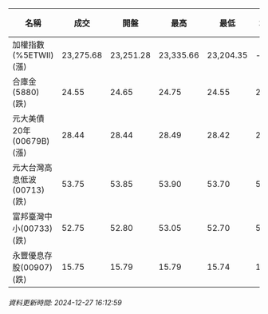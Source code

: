 | 名稱 | 成交 | 開盤 | 最高 | 最低 | 均價 | 成交金額(億) | 昨收 | 漲跌幅 | 漲跌 | 總量 | 昨量 | 振幅 |
| -------- | -------- | -------- | -------- |-------- | -------- | -------- |-------- |-------- |-------- | -------- | -------- |-------- |
|加權指數(%5ETWII) (漲)|23,275.68|23,251.28|23,335.66|23,204.35|-|2,864.67|23,246.94|0.12%|28.74|5,223,074|0|0.56%|
|合庫金(5880) (跌)|24.55|24.65|24.75|24.55|24.61|1.14|24.75|0.81%|0.20|4,648|3,146|0.81%|
|元大美債20年(00679B) (漲)|28.44|28.44|28.49|28.42|28.45|8.07|28.33|0.39%|0.11|28,364|63,898|0.25%|
|元大台灣高息低波(00713) (跌)|53.75|53.85|53.90|53.70|53.78|2.42|53.85|0.19%|0.10|4,493|4,479|0.37%|
|富邦臺灣中小(00733) (跌)|52.75|52.80|53.05|52.70|52.80|0.270|52.80|0.09%|0.05|511|436|0.66%|
|永豐優息存股(00907) (跌)|15.75|15.79|15.79|15.74|15.76|0.281|15.79|0.25%|0.04|1,785|1,249|0.32%|
###### 資料更新時間: 2024-12-27 16:12:59